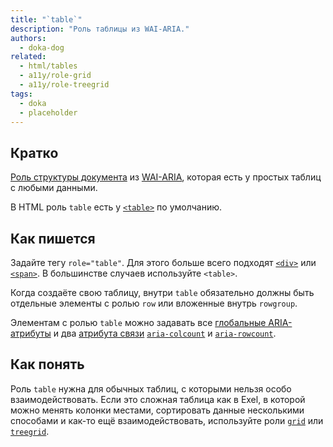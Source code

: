 ```yaml
---
title: "`table`"
description: "Роль таблицы из WAI-ARIA."
authors:
  - doka-dog
related:
  - html/tables
  - a11y/role-grid
  - a11y/role-treegrid
tags:
  - doka
  - placeholder
---
```


## Кратко

[Роль структуры документа](/a11y/aria-roles/#roli-struktury-dokumenta) из [WAI-ARIA](/a11y/aria-intro/#specifikaciya), которая есть у простых таблиц с любыми данными.

В HTML роль `table` есть у [`<table>`](/html/tables/) по умолчанию.

## Как пишется

Задайте тегу `role="table"`. Для этого больше всего подходят [`<div>`](/html/div/) или [`<span>`](/html/span/). В большинстве случаев используйте `<table>`.

Когда создаёте свою таблицу, внутри `table` обязательно должны быть отдельные элементы с ролью `row` или вложенные внутрь `rowgroup`.

Элементам с ролью `table` можно задавать все [глобальные ARIA-атрибуты](/a11y/aria-attrs/#globalnye-atributy) и два [атрибута связи](/a11y/aria-attrs/#atributy-svyazi) [`aria-colcount`](/a11y/aria-colcount/) и [`aria-rowcount`](/a11y/aria-rowcount/).

## Как понять

Роль `table` нужна для обычных таблиц, с которыми нельзя особо взаимодействовать. Если это сложная таблица как в Exel, в которой можно менять колонки местами, сортировать данные несколькими способами и как-то ещё взаимодействовать, используйте роли [`grid`](/a11y/role-grid/) или [`treegrid`](/a11y/role-treegrid/).
